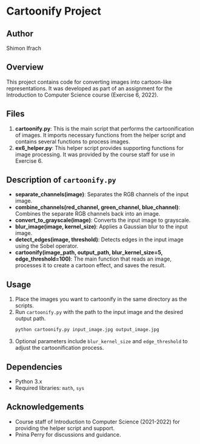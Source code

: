 
# Cartoonify Project

## Author
Shimon Ifrach

## Overview
This project contains code for converting images into cartoon-like representations. It was developed as part of an assignment for the Introduction to Computer Science course (Exercise 6, 2022).

## Files
1. **cartoonify.py**: This is the main script that performs the cartoonification of images. It imports necessary functions from the helper script and contains several functions to process images.
2. **ex6_helper.py**: This helper script provides supporting functions for image processing. It was provided by the course staff for use in Exercise 6.

## Description of `cartoonify.py`
- **separate_channels(image)**: Separates the RGB channels of the input image.
- **combine_channels(red_channel, green_channel, blue_channel)**: Combines the separate RGB channels back into an image.
- **convert_to_grayscale(image)**: Converts the input image to grayscale.
- **blur_image(image, kernel_size)**: Applies a Gaussian blur to the input image.
- **detect_edges(image, threshold)**: Detects edges in the input image using the Sobel operator.
- **cartoonify(image_path, output_path, blur_kernel_size=5, edge_threshold=100)**: The main function that reads an image, processes it to create a cartoon effect, and saves the result.

## Usage
1. Place the images you want to cartoonify in the same directory as the scripts.
2. Run `cartoonify.py` with the path to the input image and the desired output path.
   ```bash
   python cartoonify.py input_image.jpg output_image.jpg
   ```
3. Optional parameters include `blur_kernel_size` and `edge_threshold` to adjust the cartoonification process.

## Dependencies
- Python 3.x
- Required libraries: `math`, `sys`

## Acknowledgements
- Course staff of Introduction to Computer Science (2021-2022) for providing the helper script and support.
- Pnina Perry for discussions and guidance.
